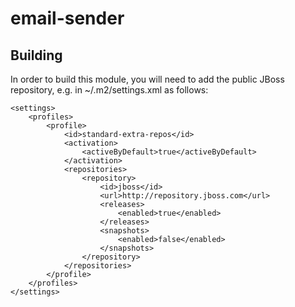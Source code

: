 # email-sender

## Building
In order to build this module, you will need to add the public JBoss repository, e.g. in ~/.m2/settings.xml as follows:
```
<settings>
 	<profiles>
        <profile>
            <id>standard-extra-repos</id>
            <activation>
                <activeByDefault>true</activeByDefault>
            </activation>
            <repositories>
				<repository>
                    <id>jboss</id>
                    <url>http://repository.jboss.com</url>
                    <releases>
                        <enabled>true</enabled>
                    </releases>
                    <snapshots>
                        <enabled>false</enabled>
                    </snapshots>
                </repository>
            </repositories>
		</profile>
	</profiles>
</settings>
